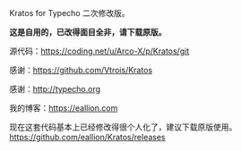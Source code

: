 Kratos for Typecho 二次修改版。

**这是自用的，已改得面目全非，请下载原版。**

源代码：https://coding.net/u/Arco-X/p/Kratos/git

感谢：https://github.com/Vtrois/Kratos

感谢：http://typecho.org

我的博客：https://eallion.com

现在这套代码基本上已经修改得很个人化了，建议下载原版使用。 <a href="https://github.com/eallion/Kratos/releases" target="_blank">https://github.com/eallion/Kratos/releases</a>
